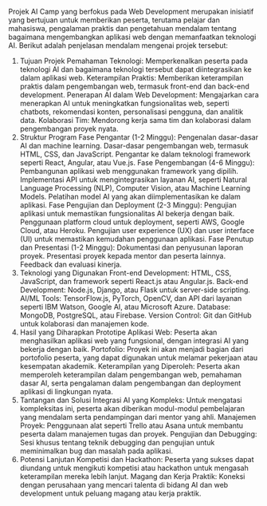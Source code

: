 Projek AI Camp yang berfokus pada Web Development merupakan inisiatif yang bertujuan untuk memberikan peserta, terutama pelajar dan mahasiswa, pengalaman praktis dan pengetahuan mendalam tentang bagaimana mengembangkan aplikasi web dengan memanfaatkan teknologi AI. Berikut adalah penjelasan mendalam mengenai projek tersebut:

1. Tujuan Projek
Pemahaman Teknologi: Memperkenalkan peserta pada teknologi AI dan bagaimana teknologi tersebut dapat diintegrasikan ke dalam aplikasi web.
Keterampilan Praktis: Memberikan keterampilan praktis dalam pengembangan web, termasuk front-end dan back-end development.
Penerapan AI dalam Web Development: Mengajarkan cara menerapkan AI untuk meningkatkan fungsionalitas web, seperti chatbots, rekomendasi konten, personalisasi pengguna, dan analitik data.
Kolaborasi Tim: Mendorong kerja sama tim dan kolaborasi dalam pengembangan proyek nyata.
2. Struktur Program
Fase Pengantar (1-2 Minggu):
Pengenalan dasar-dasar AI dan machine learning.
Dasar-dasar pengembangan web, termasuk HTML, CSS, dan JavaScript.
Pengantar ke dalam teknologi framework seperti React, Angular, atau Vue.js.
Fase Pengembangan (4-6 Minggu):
Pembangunan aplikasi web menggunakan framework yang dipilih.
Implementasi API untuk mengintegrasikan layanan AI, seperti Natural Language Processing (NLP), Computer Vision, atau Machine Learning Models.
Pelatihan model AI yang akan diimplementasikan ke dalam aplikasi.
Fase Pengujian dan Deployment (2-3 Minggu):
Pengujian aplikasi untuk memastikan fungsionalitas AI bekerja dengan baik.
Penggunaan platform cloud untuk deployment, seperti AWS, Google Cloud, atau Heroku.
Pengujian user experience (UX) dan user interface (UI) untuk memastikan kemudahan penggunaan aplikasi.
Fase Penutup dan Presentasi (1-2 Minggu):
Dokumentasi dan penyusunan laporan proyek.
Presentasi proyek kepada mentor dan peserta lainnya.
Feedback dan evaluasi kinerja.
3. Teknologi yang Digunakan
Front-end Development: HTML, CSS, JavaScript, dan framework seperti React.js atau Angular.js.
Back-end Development: Node.js, Django, atau Flask untuk server-side scripting.
AI/ML Tools: TensorFlow.js, PyTorch, OpenCV, dan API dari layanan seperti IBM Watson, Google AI, atau Microsoft Azure.
Database: MongoDB, PostgreSQL, atau Firebase.
Version Control: Git dan GitHub untuk kolaborasi dan manajemen kode.
4. Hasil yang Diharapkan
Prototipe Aplikasi Web: Peserta akan menghasilkan aplikasi web yang fungsional, dengan integrasi AI yang bekerja dengan baik.
Portofolio: Proyek ini akan menjadi bagian dari portofolio peserta, yang dapat digunakan untuk melamar pekerjaan atau kesempatan akademik.
Keterampilan yang Diperoleh: Peserta akan memperoleh keterampilan dalam pengembangan web, pemahaman dasar AI, serta pengalaman dalam pengembangan dan deployment aplikasi di lingkungan nyata.
5. Tantangan dan Solusi
Integrasi AI yang Kompleks: Untuk mengatasi kompleksitas ini, peserta akan diberikan modul-modul pembelajaran yang mendalam serta pendampingan dari mentor yang ahli.
Manajemen Proyek: Penggunaan alat seperti Trello atau Asana untuk membantu peserta dalam manajemen tugas dan proyek.
Pengujian dan Debugging: Sesi khusus tentang teknik debugging dan pengujian untuk meminimalkan bug dan masalah pada aplikasi.
6. Potensi Lanjutan
Kompetisi dan Hackathon: Peserta yang sukses dapat diundang untuk mengikuti kompetisi atau hackathon untuk mengasah keterampilan mereka lebih lanjut.
Magang dan Kerja Praktik: Koneksi dengan perusahaan yang mencari talenta di bidang AI dan web development untuk peluang magang atau kerja praktik.